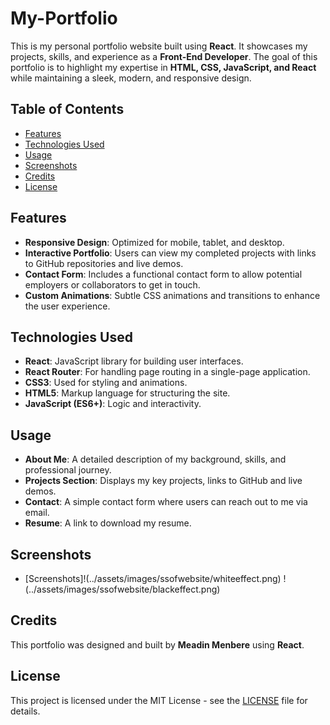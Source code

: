 # My-Portfolio

This is my personal portfolio website built using **React**. It showcases my projects, skills, and experience as a **Front-End Developer**. The goal of this portfolio is to highlight my expertise in **HTML, CSS, JavaScript, and React** while maintaining a sleek, modern, and responsive design.

## Table of Contents

- [Features](#features)
- [Technologies Used](#technologies-used)
- [Usage](#usage)
- [Screenshots](#screenshots)
- [Credits](#credits)
- [License](#license)

## Features

- **Responsive Design**: Optimized for mobile, tablet, and desktop.
- **Interactive Portfolio**: Users can view my completed projects with links to GitHub repositories and live demos.
- **Contact Form**: Includes a functional contact form to allow potential employers or collaborators to get in touch.
- **Custom Animations**: Subtle CSS animations and transitions to enhance the user experience.

## Technologies Used

- **React**: JavaScript library for building user interfaces.
- **React Router**: For handling page routing in a single-page application.
- **CSS3**: Used for styling and animations.
- **HTML5**: Markup language for structuring the site.
- **JavaScript (ES6+)**: Logic and interactivity.

## Usage

- **About Me**: A detailed description of my background, skills, and professional journey.
- **Projects Section**: Displays my key projects, links to GitHub and live demos.
- **Contact**: A simple contact form where users can reach out to me via email.
- **Resume**: A link to download my resume.


## Screenshots


- [Screenshots]!(../assets/images/ssofwebsite/whiteeffect.png)
!(../assets/images/ssofwebsite/blackeffect.png)

## Credits

This portfolio was designed and built by **Meadin Menbere** using **React**.

## License

This project is licensed under the MIT License - see the [LICENSE](LICENSE) file for details.


